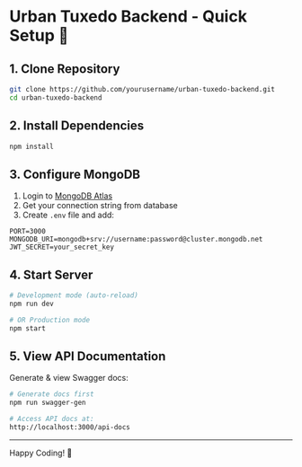 # Urban Tuxedo Backend - Quick Setup 🚀

## 1. Clone Repository

```bash
git clone https://github.com/yourusername/urban-tuxedo-backend.git
cd urban-tuxedo-backend
```

## 2. Install Dependencies

```bash
npm install
```

## 3. Configure MongoDB

1. Login to [MongoDB Atlas](https://cloud.mongodb.com)
2. Get your connection string from database
3. Create `.env` file and add:

```env
PORT=3000
MONGODB_URI=mongodb+srv://username:password@cluster.mongodb.net
JWT_SECRET=your_secret_key
```

## 4. Start Server

```bash
# Development mode (auto-reload)
npm run dev

# OR Production mode
npm start
```

## 5. View API Documentation

Generate & view Swagger docs:

```bash
# Generate docs first
npm run swagger-gen

# Access API docs at:
http://localhost:3000/api-docs
```

---

Happy Coding! 🎉
